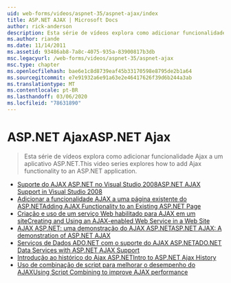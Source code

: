 ```yaml
---
uid: web-forms/videos/aspnet-35/aspnet-ajax/index
title: ASP.NET AJAX | Microsoft Docs
author: rick-anderson
description: Esta série de vídeos explora como adicionar funcionalidade Ajax a um aplicativo ASP.NET.
ms.author: riande
ms.date: 11/14/2011
ms.assetid: 93486ab8-7a8c-4075-935a-83900817b3db
msc.legacyurl: /web-forms/videos/aspnet-35/aspnet-ajax
msc.type: chapter
ms.openlocfilehash: bae6e1c8d8739eaf45b33170598e8795de2b1a64
ms.sourcegitcommit: e7e91932a6e91a63e2e46417626f39d6b244a3ab
ms.translationtype: MT
ms.contentlocale: pt-BR
ms.lasthandoff: 03/06/2020
ms.locfileid: "78631890"
---
```

# <a name="aspnet-ajax"></a><span data-ttu-id="41a50-103">ASP.NET Ajax</span><span class="sxs-lookup"><span data-stu-id="41a50-103">ASP.NET Ajax</span></span>

> <span data-ttu-id="41a50-104">Esta série de vídeos explora como adicionar funcionalidade Ajax a um aplicativo ASP.NET.</span><span class="sxs-lookup"><span data-stu-id="41a50-104">This video series explores how to add Ajax functionality to an ASP.NET application.</span></span>

- [<span data-ttu-id="41a50-105">Suporte do AJAX ASP.NET no Visual Studio 2008</span><span class="sxs-lookup"><span data-stu-id="41a50-105">ASP.NET AJAX Support in Visual Studio 2008</span></span>](aspnet-ajax-support-in-visual-studio-2008.md)
- [<span data-ttu-id="41a50-106">Adicionar a funcionalidade AJAX a uma página existente do ASP.NET</span><span class="sxs-lookup"><span data-stu-id="41a50-106">Adding AJAX Functionality to an Existing ASP.NET Page</span></span>](adding-ajax-functionality-to-an-existing-aspnet-page.md)
- [<span data-ttu-id="41a50-107">Criação e uso de um serviço Web habilitado para AJAX em um site</span><span class="sxs-lookup"><span data-stu-id="41a50-107">Creating and Using an AJAX-enabled Web Service in a Web Site</span></span>](creating-and-using-an-ajax-enabled-web-service-in-a-web-site.md)
- [<span data-ttu-id="41a50-108">AJAX ASP.NET: uma demonstração do AJAX ASP.NET</span><span class="sxs-lookup"><span data-stu-id="41a50-108">ASP.NET AJAX: A demonstration of ASP.NET AJAX</span></span>](aspnet-ajax-a-demonstration-of-aspnet-ajax.md)
- [<span data-ttu-id="41a50-109">Serviços de Dados ADO.NET com o suporte do AJAX ASP.NET</span><span class="sxs-lookup"><span data-stu-id="41a50-109">ADO.NET Data Services with ASP.NET AJAX Support</span></span>](adonet-data-services-with-aspnet-ajax-support.md)
- [<span data-ttu-id="41a50-110">Introdução ao histórico do Ajax ASP.NET</span><span class="sxs-lookup"><span data-stu-id="41a50-110">Intro to ASP.NET Ajax History</span></span>](introduction-to-aspnet-ajax-history.md)
- [<span data-ttu-id="41a50-111">Uso de combinação de script para melhorar o desempenho do AJAX</span><span class="sxs-lookup"><span data-stu-id="41a50-111">Using Script Combining to improve AJAX performance</span></span>](using-script-combining-to-improve-ajax-performance.md)
